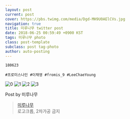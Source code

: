 ```yaml
---
layout: post
current: post
cover: https://pbs.twimg.com/media/Dgd-MH9U0AElCVs.jpg
navigation: true
title: 미루나무 twitter post
date: 2018-06-25 00:59:49 +0900 KST
tags: 미루나무 photo
class: post-template
subclass: post tag-photo
author: auto-posting
---
```


```  
180623  
  
#프로미스나인 #이채영 #fromis_9 #LeeChaeYoung  

```

![0](https://pbs.twimg.com/media/Dgd-MH5U8AArdIY.jpg)
![1](https://pbs.twimg.com/media/Dgd-MH5VAAMcDXo.jpg)
![2](https://pbs.twimg.com/media/Dgd-MH8VAAA8xIj.jpg)
![3](https://pbs.twimg.com/media/Dgd-MH9U0AElCVs.jpg)


Post by 미루나무

> [미루나무](https://twitter.com/000514net)  
  로고크롭, 2차가공 금지